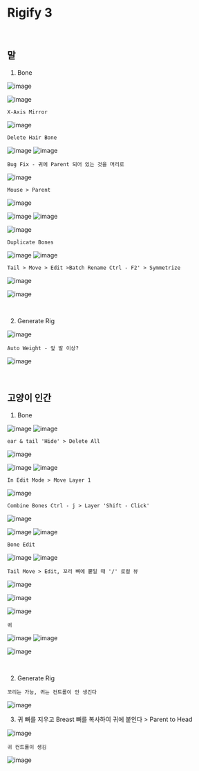 Rigify 3
============

<br>

말 
----

1. Bone

![image](https://user-images.githubusercontent.com/30430227/138847668-860d0d19-619b-4d9f-a366-3e98b601aa8c.png)

![image](https://user-images.githubusercontent.com/30430227/138847791-566be3f4-7b91-422c-9ec1-3f0c49a52f43.png)

`X-Axis Mirror`

![image](https://user-images.githubusercontent.com/30430227/138850086-17979814-57c1-4d43-a266-8a56bad958fb.png)

`Delete Hair Bone`

![image](https://user-images.githubusercontent.com/30430227/138850268-2549b184-7f8d-43d5-8d9f-836e253f444f.png)
![image](https://user-images.githubusercontent.com/30430227/138850300-9800f7ce-2fe9-4b39-a899-30a2d096696b.png)

`Bug Fix - 귀에 Parent 되어 있는 것을 머리로`

![image](https://user-images.githubusercontent.com/30430227/138850536-8c0c0979-d764-42b6-b94d-2b1f61c926ac.png)

`Mouse > Parent`

![image](https://user-images.githubusercontent.com/30430227/138850927-75f0e9f8-1271-47bf-802a-dd928782dd10.png)

![image](https://user-images.githubusercontent.com/30430227/138851338-7103930e-3c01-49f8-a0d7-866aa6508b9c.png)
![image](https://user-images.githubusercontent.com/30430227/138851475-4c416971-cc1f-4dda-9ef8-ef26c6009ed0.png)

![image](https://user-images.githubusercontent.com/30430227/138851648-35c6db4b-18f0-47f1-a8fb-006521f5d223.png)

`Duplicate Bones`

![image](https://user-images.githubusercontent.com/30430227/138851922-6a79c39b-323a-4d74-9e59-f048d5437fc3.png)
![image](https://user-images.githubusercontent.com/30430227/138851967-4d89c833-0ea2-4366-ab2d-6b7d3bab366b.png)

`Tail > Move > Edit >Batch Rename Ctrl - F2' > Symmetrize`

![image](https://user-images.githubusercontent.com/30430227/138852851-49dc7be1-d4a3-4b3a-9b90-49ac77209270.png)

![image](https://user-images.githubusercontent.com/30430227/138853117-9c453a0e-7955-4941-858e-cb0e9b58957a.png)

<br>

2. Generate Rig

![image](https://user-images.githubusercontent.com/30430227/138853400-2232465a-51fd-4d1a-8e56-30ab1af4e580.png)

`Auto Weight - 앞 발 이상?`

![image](https://user-images.githubusercontent.com/30430227/138853645-68921809-2583-4f3c-b69f-d6b35efee8e7.png)


<br>

고양이 인간
------------

1. Bone 

![image](https://user-images.githubusercontent.com/30430227/138863352-eb15f73d-713f-4463-a81d-5c048c09146d.png)
![image](https://user-images.githubusercontent.com/30430227/138863401-2f4563d6-7550-49af-8754-23028c108a94.png)

`ear & tail 'Hide' > Delete All`

![image](https://user-images.githubusercontent.com/30430227/138863666-b73d7521-f64e-4b62-8c50-e7cd04b2af9a.png)

![image](https://user-images.githubusercontent.com/30430227/138863754-958c3855-5081-41e5-acc4-c656d3e79e29.png)
![image](https://user-images.githubusercontent.com/30430227/138863802-ff2cc168-00e9-4b94-aa00-868b8372a965.png)

`In Edit Mode > Move Layer 1`

![image](https://user-images.githubusercontent.com/30430227/138864043-86bb949b-416a-4910-9c42-5cd5a7576602.png)

`Combine Bones Ctrl - j > Layer 'Shift - Click'`

![image](https://user-images.githubusercontent.com/30430227/138864431-ffc1038e-ec34-4ae1-a61f-f31c30a26953.png)

![image](https://user-images.githubusercontent.com/30430227/138864295-fc1b5ec6-83b1-403f-a3b5-20826c2e56dc.png)
![image](https://user-images.githubusercontent.com/30430227/138864469-66435247-4405-467e-b300-5431ae5f8b14.png)

`Bone Edit`

![image](https://user-images.githubusercontent.com/30430227/138864782-20e12df7-5234-4f1b-8cdc-ef1d64825883.png)
![image](https://user-images.githubusercontent.com/30430227/138865166-c012c962-cea9-4e96-bffb-6b8ee1e50fd4.png)

`Tail Move > Edit, 꼬리 뼈에 뿥일 때 '/' 로컬 뷰`

![image](https://user-images.githubusercontent.com/30430227/138865506-0f9954ba-cb49-437e-9c56-00cfe4befddf.png)

![image](https://user-images.githubusercontent.com/30430227/138865580-724d258c-fc45-4346-8cf9-cbaf1023c621.png)

![image](https://user-images.githubusercontent.com/30430227/138865971-35d5e5a1-9b5e-4b40-8131-e04b6f11f2df.png)

`귀`

![image](https://user-images.githubusercontent.com/30430227/138866067-a7bf2778-3e5a-4736-a68f-445d1f0c3152.png)
![image](https://user-images.githubusercontent.com/30430227/138866161-11763f10-3dcb-4b1e-a261-6009a093236a.png)

![image](https://user-images.githubusercontent.com/30430227/138866293-5149d18c-3bed-48e8-b481-2d3e93d20d95.png)

<br>

2. Generate Rig

`꼬리는 가능, 귀는 컨트롤이 안 생긴다`

![image](https://user-images.githubusercontent.com/30430227/138866832-faad50b9-23a2-4111-9762-633f602ae095.png)


3. 귀 뼈를 지우고 Breast 뼈를 복사하여 귀에 붙인다 > Parent to Head

![image](https://user-images.githubusercontent.com/30430227/138867168-93235868-38d7-43bb-a385-cc110a54a062.png)

`귀 컨트롤이 생김`

![image](https://user-images.githubusercontent.com/30430227/138867384-d157972f-884f-4a00-a12a-4e12810a0b06.png)


